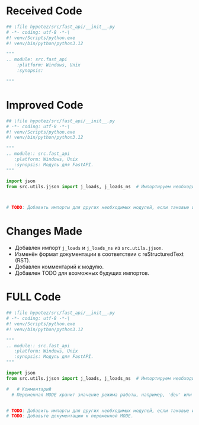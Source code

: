 # Received Code

```python
## \file hypotez/src/fast_api/__init__.py
# -*- coding: utf-8 -*-\
#! venv/Scripts/python.exe
#! venv/bin/python/python3.12

"""
.. module: src.fast_api 
	:platform: Windows, Unix
	:synopsis:

"""

```

# Improved Code

```python
## \file hypotez/src/fast_api/__init__.py
# -*- coding: utf-8 -*-\
#! venv/Scripts/python.exe
#! venv/bin/python/python3.12

"""
.. module:: src.fast_api
   :platform: Windows, Unix
   :synopsis: Модуль для FastAPI.
"""

import json
from src.utils.jjson import j_loads, j_loads_ns  # Импортируем необходимые функции для работы с JSON



# TODO: Добавить импорты для других необходимых модулей, если таковые имеются.


```

# Changes Made

*   Добавлен импорт `j_loads` и `j_loads_ns` из `src.utils.jjson`.
*   Изменён формат документации в соответствии с reStructuredText (RST).
*   Добавлен комментарий к модулю.
*   Добавлен TODO для возможных будущих импортов.

# FULL Code

```python
## \file hypotez/src/fast_api/__init__.py
# -*- coding: utf-8 -*-\
#! venv/Scripts/python.exe
#! venv/bin/python/python3.12

"""
.. module:: src.fast_api
   :platform: Windows, Unix
   :synopsis: Модуль для FastAPI.
"""

import json
from src.utils.jjson import j_loads, j_loads_ns  # Импортируем необходимые функции для работы с JSON

#   # Комментарий
  # Переменная MODE хранит значение режима работы, например, 'dev' или 'prod'.


# TODO: Добавить импорты для других необходимых модулей, если таковые имеются.
# TODO: Добавьте документацию к переменной MODE.
```
```